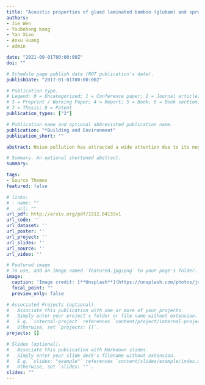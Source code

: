 ```yaml
---
title: "Acoustic properties of glued laminated bamboo (glubam) and spruce-pine-fir (SPF)"
authors:
- Jie Wen
- Youbohong Kong
- Yan Xiao
- Anxu Huang
- admin

date: "2021-09-01T00:00:00Z"
doi: ""

# Schedule page publish date (NOT publication's date).
publishDate: "2017-01-01T00:00:00Z"

# Publication type.
# Legend: 0 = Uncategorized; 1 = Conference paper; 2 = Journal article;
# 3 = Preprint / Working Paper; 4 = Report; 5 = Book; 6 = Book section;
# 7 = Thesis; 8 = Patent
publication_types: ["2"]

# Publication name and optional abbreviated publication name.
publication: "*Building and Environment"
publication_short: ""

abstract: Noise pollution has attracted a wide attention due to its negative effect on human health, and many researchers are working on proposing strategies or developing new materials to improve acoustic performance of structures and building materials. Meanwhile, the worldwide emphasis on sustainable development has motivated the development and application of bio-mass materials in every field, including the engineering construction. The purpose of this study is to measure and investigate the performance of a structure-used glued laminated bamboo (Glubam) and spruce-pinefir (SPF) as soundproof or sound-absorbing materials. The impedance tube method was used to measure the sound reduction index and sound absorption coefficient of glubam and SPF in th lab. After doing some comparison studies, it can be found that glubam and SPF have good performance in sound insulation but behave weakly in sound absorption, and glubam exhibits similar even better aoustic properties than SPF. Moreover, a finite element model was built up using ABAQUS to predict sound insulation properties of materials. According to the numercial results of sound reduction index obtained from the finite element model, developing composite materials and double-layer panles with cavity between should be effective on improving the soundproof performance of SPF and glubam.

# Summary. An optional shortened abstract.
summary:

tags:
- Source Themes
featured: false

# links:
# - name: ""
#   url: ""
url_pdf: http://arxiv.org/pdf/1512.04133v1
url_code: ''
url_dataset: ''
url_poster: ''
url_project: ''
url_slides: ''
url_source: ''
url_video: ''

# Featured image
# To use, add an image named `featured.jpg/png` to your page's folder. 
image:
  caption: 'Image credit: [**Unsplash**](https://unsplash.com/photos/jdD8gXaTZsc)'
  focal_point: ""
  preview_only: false

# Associated Projects (optional).
#   Associate this publication with one or more of your projects.
#   Simply enter your project's folder or file name without extension.
#   E.g. `internal-project` references `content/project/internal-project/index.md`.
#   Otherwise, set `projects: []`.
projects: []

# Slides (optional).
#   Associate this publication with Markdown slides.
#   Simply enter your slide deck's filename without extension.
#   E.g. `slides: "example"` references `content/slides/example/index.md`.
#   Otherwise, set `slides: ""`.
slides: ""
---
```

